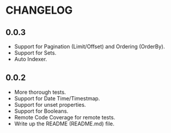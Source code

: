 CHANGELOG
=========

0.0.3
-----

  * Support for Pagination (Limit/Offset) and Ordering (OrderBy).
  * Support for Sets.
  * Auto Indexer.

0.0.2
-----

  * More thorough tests.
  * Support for Date Time/Timestmap.
  * Support for unset properties.
  * Support for Booleans.
  * Remote Code Coverage for remote tests.
  * Write up the README (README.md) file.

